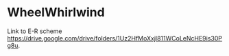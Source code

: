 # WheelWhirlwind
Link to E-R scheme https://drive.google.com/drive/folders/1Uz2HfMoXxjl811WCoLeNcHE9is30Pg8u.
